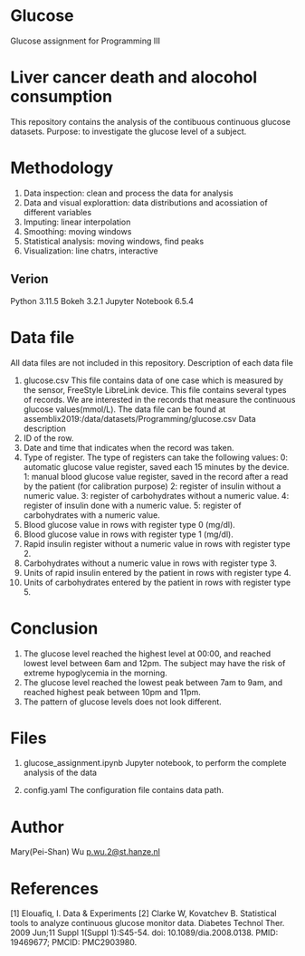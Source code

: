 # Glucose 
Glucose assignment for Programming III

# Liver cancer death and alocohol consumption
This repository contains the analysis of the contibuous continuous glucose datasets.
Purpose: to investigate the glucose level of a subject.

# Methodology
1. Data inspection: clean and process the data for analysis
2. Data and visual explorattion: data distributions and acossiation of different variables
3. Imputing: linear interpolation
4. Smoothing: moving windows
5. Statistical analysis: moving windows, find peaks
6. Visualization: line chatrs, interactive 

## Verion
Python 3.11.5
Bokeh 3.2.1
Jupyter Notebook 6.5.4

# Data file
All data files are not included in this repository.
Description of each data file
 1. glucose.csv
    This file contains data of one case which is measured by the sensor, FreeStyle LibreLink device.
    This file contains several types of records. We are interested in the records that measure the continuous glucose values(mmol/L). 
    The data file can be found at assemblix2019:/data/datasets/Programming/glucose.csv
 Data description
 1. ID of the row.
 2. Date and time that indicates when the record was taken.
 3. Type of register. The type of registers can take the following values: 0: automatic glucose value register, saved each 15 minutes by the device. 1: manual blood glucose value register, 
    saved in the record after a read by the patient (for calibration purpose) 2: register of insulin without a numeric value. 3: register of carbohydrates without a numeric value. 4: 
    register of insulin done with a numeric value. 5: register of carbohydrates with a numeric value.
 4. Blood glucose value in rows with register type 0 (mg/dl).
 5. Blood glucose value in rows with register type 1 (mg/dl).
 6. Rapid insulin register without a numeric value in rows with register type 2.
 7. Carbohydrates without a numeric value in rows with register type 3.
 8. Units of rapid insulin entered by the patient in rows with register type 4.
 9. Units of carbohydrates entered by the patient in rows with register type 5.

    
# Conclusion
1. The glucose level reached the highest level at 00:00, and reached lowest level between 6am and 12pm. The subject may have the risk of extreme hypoglycemia in the morning.
2. The glucose level reached the lowest peak between 7am to 9am, and reached highest peak between 10pm and 11pm.
3. The pattern of glucose levels does not look different.

# Files
1. glucose_assignment.ipynb
    Jupyter notebook, to perform the complete analysis of the data
    
2. config.yaml
    The configuration file contains data path.

# Author
Mary(Pei-Shan) Wu
p.wu.2@st.hanze.nl

# References
[1] Elouafiq, I. Data & Experiments
[2] Clarke W, Kovatchev B. Statistical tools to analyze continuous glucose monitor data. Diabetes Technol Ther. 2009 Jun;11 Suppl 1(Suppl 1):S45-54. doi: 10.1089/dia.2008.0138. PMID: 19469677; PMCID: PMC2903980.

